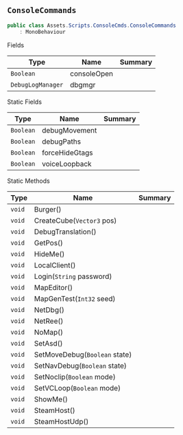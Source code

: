 ## `ConsoleCommands`

```csharp
public class Assets.Scripts.ConsoleCmds.ConsoleCommands
    : MonoBehaviour

```

Fields

| Type | Name | Summary | 
| --- | --- | --- | 
| `Boolean` | consoleOpen |  | 
| `DebugLogManager` | dbgmgr |  | 


Static Fields

| Type | Name | Summary | 
| --- | --- | --- | 
| `Boolean` | debugMovement |  | 
| `Boolean` | debugPaths |  | 
| `Boolean` | forceHideGtags |  | 
| `Boolean` | voiceLoopback |  | 


Static Methods

| Type | Name | Summary | 
| --- | --- | --- | 
| `void` | Burger() |  | 
| `void` | CreateCube(`Vector3` pos) |  | 
| `void` | DebugTranslation() |  | 
| `void` | GetPos() |  | 
| `void` | HideMe() |  | 
| `void` | LocalClient() |  | 
| `void` | Login(`String` password) |  | 
| `void` | MapEditor() |  | 
| `void` | MapGenTest(`Int32` seed) |  | 
| `void` | NetDbg() |  | 
| `void` | NetRee() |  | 
| `void` | NoMap() |  | 
| `void` | SetAsd() |  | 
| `void` | SetMoveDebug(`Boolean` state) |  | 
| `void` | SetNavDebug(`Boolean` state) |  | 
| `void` | SetNoclip(`Boolean` mode) |  | 
| `void` | SetVCLoop(`Boolean` mode) |  | 
| `void` | ShowMe() |  | 
| `void` | SteamHost() |  | 
| `void` | SteamHostUdp() |  | 


